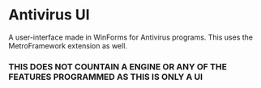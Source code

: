 # Antivirus UI
A user-interface made in WinForms for Antivirus programs.  This uses the MetroFramework extension as well.

### THIS DOES NOT COUNTAIN A ENGINE OR ANY OF THE FEATURES PROGRAMMED AS THIS IS ONLY A UI ###
